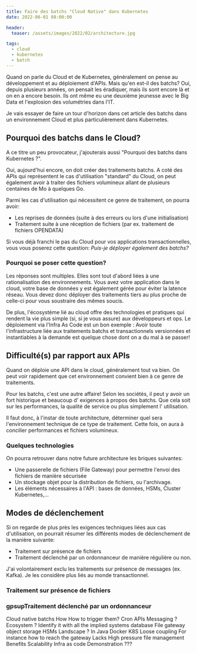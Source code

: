 ```yaml
---
title: Faire des batchs "Cloud Native" dans Kubernetes
date: 2022-06-01 08:00:00

header:
  teaser: /assets/images/2022/02/architecture.jpg

tags:
  - cloud
  - kubernetes
  - batch
---
```


Quand on parle du Cloud et de Kubernetes, généralement on pense au développement et au déploiement d'APIs.
Mais qu'en est-il des batchs?
Oui, depuis plusieurs années, on pensait les éradiquer, mais ils sont encore là et on en a encore besoin. 
Ils ont même eu une deuxième jeunesse avec le Big Data et l'explosion des volumétries dans l'IT.

Je vais essayer de faire un tour d'horizon dans cet article des batchs dans un environnement Cloud et plus particulièrement dans Kubernetes.


## Pourquoi des batchs dans le Cloud?

A ce titre un peu provocateur, j'ajouterais aussi "Pourquoi des batchs dans Kubernetes ?".

Oui, aujourd'hui encore, on doit créer des traitements batchs. A coté des APIs qui représentent le cas d'utilisation "standard" du Cloud, on peut également avoir à traiter des fichiers volumineux allant de plusieurs centaines de Mo à quelques Go.

Parmi les cas d'utilisation qui nécessitent ce genre de traitement, on pourra avoir:
* Les reprises de données (suite à des erreurs ou lors d'une initialisation)
* Traitement suite à une réception de fichiers (par ex. traitement de fichiers OPENDATA)

Si vous déjà franchi le pas du Cloud pour vos applications transactionnelles, vous vous poserez cette question: *Puis-je déployer également des batchs?*

### Pourquoi se poser cette question?

Les réponses sont multiples. 
Elles sont tout d'abord liées à une rationalisation des environnements.
Vous avez votre application dans le cloud, votre base de données y est également gérée pour éviter la latence réseau.
Vous devez donc déployer des traitements tiers au plus proche de celle-ci pour vous soustraire des mêmes soucis.

De plus, l'écosystème lié au cloud offre des technologies et pratiques qui rendent la vie plus simple (si, si je vous assure) aux développeurs et ops. 
Le déploiement via l'Infra As Code est un bon exemple : Avoir toute l'infrastructure liée aux traitements batchs et transactionnels versionnées et instantiables à la demande est quelque chose dont on a du mal à se passer!

## Difficulté(s) par rapport aux APIs

Quand on déploie une API dans le cloud, généralement tout va bien. 
On peut voir rapidement que cet environnement convient bien à ce genre de traitements.

Pour les batchs, c'est une autre affaire!
Selon les sociétés, il peut y avoir un fort historique et beaucoup d' exigences à propos des batchs. 
Que cela soit sur les performances, la qualité de service ou plus simplement l' utilisation.

Il faut donc, à l'instar de toute architecture, déterminer quel sera l'environnement technique de ce type de traitement. 
Cette fois, on aura à concilier performances et fichiers volumineux. 

### Quelques technologies

On pourra retrouver dans notre future architecture les briques suivantes:

* Une passerelle de fichiers (File Gateway) pour permettre l'envoi des fichiers de manière sécurisée
* Un stockage objet pour la distribution de fichiers, ou l'archivage.
* Les éléments nécessaires à l'API : bases de données, HSMs, Cluster Kubernetes,...

## Modes de déclenchement

Si on regarde de plus près les exigences techniques liées aux cas d'utilisation, on pourrait résumer les différents modes de déclenchement de la manière suivante:

* Traitement sur présence de fichiers
* Traitement déclenché par un ordonnanceur de manière régulière ou non.

J'ai volontairement exclu les traitements sur présence de messages (ex. Kafka). Je les considère plus liés au monde transactionnel.

### Traitement sur présence de fichiers

### gpsupTraitement déclenché par un ordonnanceur 




Cloud native batchs
    How
        How to trigger them?
            Cron
            APIs
            Messaging ?
        Ecosystem ?
            Identify it with all the implied systems
                database
                File gateway
                object storage
                HSMs
        Landscape ?
            In Java
            Docker
            K8S
        Loose coupling
            For instance how to reach the gateway
    Lacks
        High pressure file management
    Benefits
        Scalability
        Infra as code
    Demonstration ???




